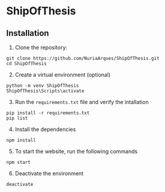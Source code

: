 # ShipOfThesis

## Installation 
1. Clone the repository:
```
git clone https://github.com/NuriaArques/ShipOfThesis.git
cd ShipOfThesis
```

2. Create a virtual environment (optional)
```
python -m venv ShipOfThesis
ShipOfThesis\Scripts\activate
```
3. Run the `requirements.txt` file and verify the intallation
```
pip install -r requirements.txt
pip list
```

4. Install the dependencies
```
npm install
```
5. To start the website, run the following commands 
```
npm start
```
6. Deactivate the environment
```
deactivate
```
